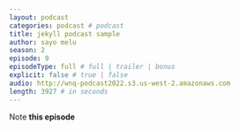 ```yaml
---
layout: podcast
categories: podcast # podcast
title: jekyll podcast sample
author: sayo melu
season: 2
episode: 9
episodeType: full # full | trailer | bonus
explicit: false # true | false
audio: http://wnq-podcast2022.s3.us-west-2.amazonaws.com
length: 3927 # in seconds
---
```

Note **this episode**
